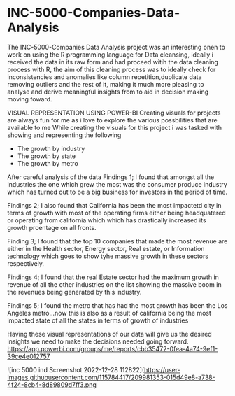 # INC-5000-Companies-Data-Analysis

The INC-5000-Companies Data Analysis project was an interesting onen to work on using the R programming language for Data cleansing, 
ideally i received the data in its raw form and had  proceed witih the data cleaning process with R, 
the aim of this cleaning process was to ideally check for inconsistencies and anomalies like column repetition,duplicate data removing outliers and the rest of it,
making it much more pleasing to analyse and derive meaningful insights from to aid in decision making moving foward.

VISUAL REPRESENTATION USING POWER-BI
Creating visuals for projects are always fun for me as i love to explore the various possbilities that are available to me
While creating the visuals for this project i was tasked with showing and representing the following
* The growth by industry
* The growth by state
* The growth by metro

After careful analysis of the data 
Findings 1;
I found that amongst all the industries the one which grew the most was the consumer produce industry which has turned out to be a big business for investors in the period of time.

Findings 2;
I also found that California has been the most impactetd city in terms of growth with most of the operating firms either being headquatered or operating from california which which has drastically increased its growth prcentage on all fronts.

Finding 3;
I found that the top 10 companies that made the most revenue are either in the Health sector, Energy sector, Real estate, or Information technology which goes to show tyhe massive growth in these sectors respectively.

Findings 4;
I found that the real Estate sector had the maximum growth in revenue of all the other industries on the list showing the massive boom in the revenues being generated by this industry.

Findings 5;
I found the metro that has had the most growth has been the Los Angeles metro...now this is also as a result of california being the most impacted state of all the states in terms of growth of industries

Having these visual representations of our data will give us the desired insights we need to make the decisions needed going forward.  
https://app.powerbi.com/groups/me/reports/cbb35472-0fea-4a74-9ef1-39ce4e012757

![inc 5000 ind Screenshot 2022-12-28 112822](https://user-images.githubusercontent.com/115784417/209981353-015d49e8-a738-4f24-8cb4-8d89809d7ff3.png
